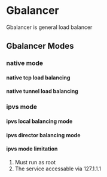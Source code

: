 # Gbalancer
Gbalancer is general load balancer


## Gbalancer Modes

### native mode

#### native tcp load balancing
#### native tunnel load balancing

### ipvs mode
#### ipvs local balancing mode
#### ipvs director balancing mode

#### ipvs mode limitation
1. Must run as root
2. The service accessable via 127.1.1.1
